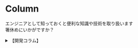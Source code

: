 # Column

エンジニアとして知っておくと便利な知識や技術を取り扱います  
箸休めにいかがですか？


<details>
    <summary>【開発コラム】</summary>
    <div>
<iframe class="youtube-16-9" src="https://www.youtube.com/embed/oyDvcIR9Lb0?si=iiCHR270INKfpDcE" title="YouTube video player" frameborder="0" allow="accelerometer; autoplay; clipboard-write; encrypted-media; gyroscope; picture-in-picture; web-share" referrerpolicy="strict-origin-when-cross-origin" allowfullscreen></iframe>

   </div>
</details>